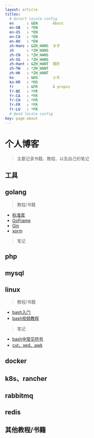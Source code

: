 ```yaml
---
layout: article
titles:
  # @start locale config
  en      : &EN       About
  en-GB   : *EN
  en-US   : *EN
  en-CA   : *EN
  en-AU   : *EN
  zh-Hans : &ZH_HANS  关于
  zh      : *ZH_HANS
  zh-CN   : *ZH_HANS
  zh-SG   : *ZH_HANS
  zh-Hant : &ZH_HANT  關於
  zh-TW   : *ZH_HANT
  zh-HK   : *ZH_HANT
  ko      : &KO       소개
  ko-KR   : *KO
  fr      : &FR       À propos
  fr-BE   : *FR
  fr-CA   : *FR
  fr-CH   : *FR
  fr-FR   : *FR
  fr-LU   : *FR
  # @end locale config
key: page-about
---
```


# 个人博客

> 主要记录书籍、教程、以及自己的笔记

## 工具

## golang

> 教程/书籍
- [标准库](https://studygolang.com/pkgdoc)
- [GoFrame](https://goframe.org/display/gf)
- [Gin](https://www.topgoer.com/gin%E6%A1%86%E6%9E%B6/%E7%AE%80%E4%BB%8B.html)
- [xorm](http://xorm.topgoer.com/)

> 笔记

## php

## mysql

## linux
> 教程/书籍
- [bash入门](https://wangdoc.com/bash/)
- [bash视频教程](https://www.bilibili.com/video/BV1bA411i7hR?p=1)

> 笔记
- [bash中常见符号](https://fivech.github.io/2021/05/20/bash%E4%B8%AD%E5%B8%B8%E8%A7%81%E7%AC%A6%E5%8F%B7.html)
- [cut、sed、awk](https://fivech.github.io/2021/05/21/cut-sed-awk.html)

## docker

## k8s、rancher

## rabbitmq

## redis


## 其他教程/书籍




